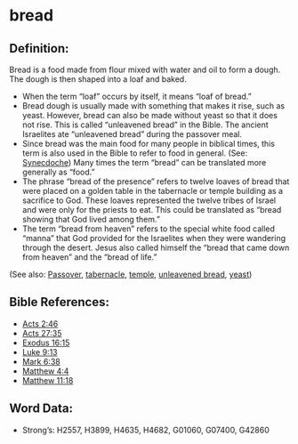 # bread

## Definition:

Bread is a food made from flour mixed with water and oil to form a dough. The dough is then shaped into a loaf and baked.

* When the term “loaf” occurs by itself, it means “loaf of bread.”
* Bread dough is usually made with something that makes it rise, such as yeast. However, bread can also be made without yeast so that it does not rise. This is called “unleavened bread” in the Bible. The ancient Israelites ate “unleavened bread” during the passover meal.
* Since bread was the main food for many people in biblical times, this term is also used in the Bible to refer to food in general. (See: [Synecdoche](rc://en/ta/man/translate/figs-synecdoche)) Many times the term “bread” can be translated more generally as “food.”
* The phrase “bread of the presence” refers to twelve loaves of bread that were placed on a golden table in the tabernacle or temple building as a sacrifice to God. These loaves represented the twelve tribes of Israel and were only for the priests to eat. This could be translated as “bread showing that God lived among them.”
* The term “bread from heaven” refers to the special white food called “manna” that God provided for the Israelites when they were wandering through the desert. Jesus also called himself the “bread that came down from heaven” and the “bread of life.”

(See also: [Passover](../kt/passover.md), [tabernacle](../kt/tabernacle.md), [temple](../kt/temple.md), [unleavened bread](../kt/unleavenedbread.md), [yeast](../other/yeast.md))

## Bible References:

* [Acts 2:46](rc://en/tn/help/act/02/46)
* [Acts 27:35](rc://en/tn/help/act/27/35)
* [Exodus 16:15](rc://en/tn/help/exo/16/15)
* [Luke 9:13](rc://en/tn/help/luk/09/13)
* [Mark 6:38](rc://en/tn/help/mrk/06/38)
* [Matthew 4:4](rc://en/tn/help/mat/04/04)
* [Matthew 11:18](rc://en/tn/help/mat/11/18)

## Word Data:

* Strong’s: H2557, H3899, H4635, H4682, G01060, G07400, G42860
